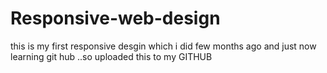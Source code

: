 # Responsive-web-design
 this is my first responsive desgin which i did few months ago and just now learning git hub ..so uploaded this to my GITHUB
